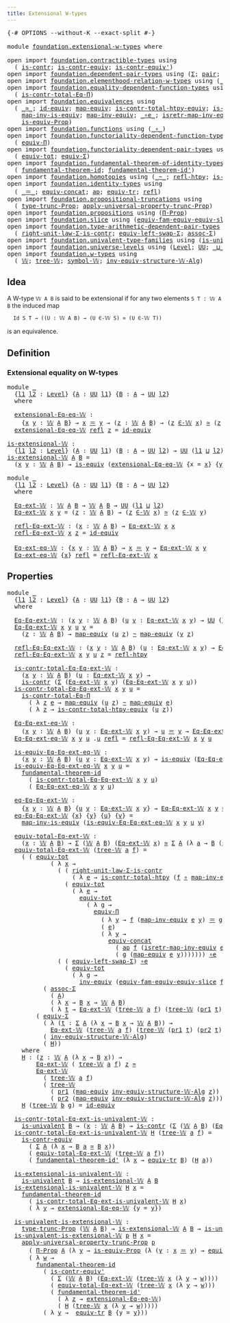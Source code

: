 ```yaml
---
title: Extensional W-types
---
```


<pre class="Agda"><a id="45" class="Symbol">{-#</a> <a id="49" class="Keyword">OPTIONS</a> <a id="57" class="Pragma">--without-K</a> <a id="69" class="Pragma">--exact-split</a> <a id="83" class="Symbol">#-}</a>

<a id="88" class="Keyword">module</a> <a id="95" href="foundation.extensional-w-types.html" class="Module">foundation.extensional-w-types</a> <a id="126" class="Keyword">where</a>

<a id="133" class="Keyword">open</a> <a id="138" class="Keyword">import</a> <a id="145" href="foundation.contractible-types.html" class="Module">foundation.contractible-types</a> <a id="175" class="Keyword">using</a>
  <a id="183" class="Symbol">(</a> <a id="185" href="foundation-core.contractible-types.html#1006" class="Function">is-contr</a><a id="193" class="Symbol">;</a> <a id="195" href="foundation-core.contractible-types.html#3304" class="Function">is-contr-equiv</a><a id="209" class="Symbol">;</a> <a id="211" href="foundation-core.contractible-types.html#3813" class="Function">is-contr-equiv&#39;</a><a id="226" class="Symbol">)</a>
<a id="228" class="Keyword">open</a> <a id="233" class="Keyword">import</a> <a id="240" href="foundation.dependent-pair-types.html" class="Module">foundation.dependent-pair-types</a> <a id="272" class="Keyword">using</a> <a id="278" class="Symbol">(</a><a id="279" href="foundation-core.dependent-pair-types.html#515" class="Record">Σ</a><a id="280" class="Symbol">;</a> <a id="282" href="foundation-core.dependent-pair-types.html#588" class="InductiveConstructor">pair</a><a id="286" class="Symbol">;</a> <a id="288" href="foundation-core.dependent-pair-types.html#605" class="Field">pr1</a><a id="291" class="Symbol">;</a> <a id="293" href="foundation-core.dependent-pair-types.html#617" class="Field">pr2</a><a id="296" class="Symbol">)</a>
<a id="298" class="Keyword">open</a> <a id="303" class="Keyword">import</a> <a id="310" href="foundation.elementhood-relation-w-types.html" class="Module">foundation.elementhood-relation-w-types</a> <a id="350" class="Keyword">using</a> <a id="356" class="Symbol">(</a><a id="357" href="foundation.elementhood-relation-w-types.html#748" class="Function Operator">_∈-𝕎_</a><a id="362" class="Symbol">)</a>
<a id="364" class="Keyword">open</a> <a id="369" class="Keyword">import</a> <a id="376" href="foundation.equality-dependent-function-types.html" class="Module">foundation.equality-dependent-function-types</a> <a id="421" class="Keyword">using</a>
  <a id="429" class="Symbol">(</a> <a id="431" href="foundation.equality-dependent-function-types.html#1031" class="Function">is-contr-total-Eq-Π</a><a id="450" class="Symbol">)</a>
<a id="452" class="Keyword">open</a> <a id="457" class="Keyword">import</a> <a id="464" href="foundation.equivalences.html" class="Module">foundation.equivalences</a> <a id="488" class="Keyword">using</a>
  <a id="496" class="Symbol">(</a> <a id="498" href="foundation-core.equivalences.html#1621" class="Function Operator">_≃_</a><a id="501" class="Symbol">;</a> <a id="503" href="foundation-core.equivalences.html#2494" class="Function">id-equiv</a><a id="511" class="Symbol">;</a> <a id="513" href="foundation-core.equivalences.html#1821" class="Function">map-equiv</a><a id="522" class="Symbol">;</a> <a id="524" href="foundation.equivalences.html#12386" class="Function">is-contr-total-htpy-equiv</a><a id="549" class="Symbol">;</a> <a id="551" href="foundation-core.equivalences.html#1556" class="Function">is-equiv</a><a id="559" class="Symbol">;</a>
    <a id="565" href="foundation-core.equivalences.html#4187" class="Function">map-inv-is-equiv</a><a id="581" class="Symbol">;</a> <a id="583" href="foundation-core.equivalences.html#5036" class="Function">map-inv-equiv</a><a id="596" class="Symbol">;</a> <a id="598" href="foundation-core.equivalences.html#7869" class="Function Operator">_∘e_</a><a id="602" class="Symbol">;</a> <a id="604" href="foundation-core.equivalences.html#5251" class="Function">isretr-map-inv-equiv</a><a id="624" class="Symbol">;</a> <a id="626" href="foundation-core.equivalences.html#5721" class="Function">inv-equiv</a><a id="635" class="Symbol">;</a>
    <a id="641" href="foundation.equivalences.html#11466" class="Function">is-equiv-Prop</a><a id="654" class="Symbol">)</a>
<a id="656" class="Keyword">open</a> <a id="661" class="Keyword">import</a> <a id="668" href="foundation.functions.html" class="Module">foundation.functions</a> <a id="689" class="Keyword">using</a> <a id="695" class="Symbol">(</a><a id="696" href="foundation-core.functions.html#420" class="Function Operator">_∘_</a><a id="699" class="Symbol">)</a>
<a id="701" class="Keyword">open</a> <a id="706" class="Keyword">import</a> <a id="713" href="foundation.functoriality-dependent-function-types.html" class="Module">foundation.functoriality-dependent-function-types</a> <a id="763" class="Keyword">using</a>
  <a id="771" class="Symbol">(</a> <a id="773" href="foundation.functoriality-dependent-function-types.html#4404" class="Function">equiv-Π</a><a id="780" class="Symbol">)</a>
<a id="782" class="Keyword">open</a> <a id="787" class="Keyword">import</a> <a id="794" href="foundation.functoriality-dependent-pair-types.html" class="Module">foundation.functoriality-dependent-pair-types</a> <a id="840" class="Keyword">using</a>
  <a id="848" class="Symbol">(</a> <a id="850" href="foundation-core.functoriality-dependent-pair-types.html#7267" class="Function">equiv-tot</a><a id="859" class="Symbol">;</a> <a id="861" href="foundation-core.functoriality-dependent-pair-types.html#10884" class="Function">equiv-Σ</a><a id="868" class="Symbol">)</a>
<a id="870" class="Keyword">open</a> <a id="875" class="Keyword">import</a> <a id="882" href="foundation.fundamental-theorem-of-identity-types.html" class="Module">foundation.fundamental-theorem-of-identity-types</a> <a id="931" class="Keyword">using</a>
  <a id="939" class="Symbol">(</a> <a id="941" href="foundation-core.fundamental-theorem-of-identity-types.html#1894" class="Function">fundamental-theorem-id</a><a id="963" class="Symbol">;</a> <a id="965" href="foundation-core.fundamental-theorem-of-identity-types.html#2165" class="Function">fundamental-theorem-id&#39;</a><a id="988" class="Symbol">)</a>
<a id="990" class="Keyword">open</a> <a id="995" class="Keyword">import</a> <a id="1002" href="foundation.homotopies.html" class="Module">foundation.homotopies</a> <a id="1024" class="Keyword">using</a> <a id="1030" class="Symbol">(</a><a id="1031" href="foundation-core.homotopies.html#1249" class="Function Operator">_~_</a><a id="1034" class="Symbol">;</a> <a id="1036" href="foundation-core.homotopies.html#1368" class="Function">refl-htpy</a><a id="1045" class="Symbol">;</a> <a id="1047" href="foundation.homotopies.html#3155" class="Function">is-contr-total-htpy</a><a id="1066" class="Symbol">)</a>
<a id="1068" class="Keyword">open</a> <a id="1073" class="Keyword">import</a> <a id="1080" href="foundation.identity-types.html" class="Module">foundation.identity-types</a> <a id="1106" class="Keyword">using</a>
  <a id="1114" class="Symbol">(</a> <a id="1116" href="foundation-core.identity-types.html#1865" class="Function Operator">_＝_</a><a id="1119" class="Symbol">;</a> <a id="1121" href="foundation.identity-types.html#1945" class="Function">equiv-concat</a><a id="1133" class="Symbol">;</a> <a id="1135" href="foundation-core.identity-types.html#4003" class="Function">ap</a><a id="1137" class="Symbol">;</a> <a id="1139" href="foundation.identity-types.html#3838" class="Function">equiv-tr</a><a id="1147" class="Symbol">;</a> <a id="1149" href="foundation-core.identity-types.html#1820" class="InductiveConstructor">refl</a><a id="1153" class="Symbol">)</a>
<a id="1155" class="Keyword">open</a> <a id="1160" class="Keyword">import</a> <a id="1167" href="foundation.propositional-truncations.html" class="Module">foundation.propositional-truncations</a> <a id="1204" class="Keyword">using</a>
  <a id="1212" class="Symbol">(</a> <a id="1214" href="foundation.propositional-truncations.html#2209" class="Function">type-trunc-Prop</a><a id="1229" class="Symbol">;</a> <a id="1231" href="foundation.propositional-truncations.html#5775" class="Function">apply-universal-property-trunc-Prop</a><a id="1266" class="Symbol">)</a>
<a id="1268" class="Keyword">open</a> <a id="1273" class="Keyword">import</a> <a id="1280" href="foundation.propositions.html" class="Module">foundation.propositions</a> <a id="1304" class="Keyword">using</a> <a id="1310" class="Symbol">(</a><a id="1311" href="foundation-core.propositions.html#6694" class="Function">Π-Prop</a><a id="1317" class="Symbol">)</a>
<a id="1319" class="Keyword">open</a> <a id="1324" class="Keyword">import</a> <a id="1331" href="foundation.slice.html" class="Module">foundation.slice</a> <a id="1348" class="Keyword">using</a> <a id="1354" class="Symbol">(</a><a id="1355" href="foundation.slice.html#10291" class="Function">equiv-fam-equiv-equiv-slice</a><a id="1382" class="Symbol">)</a>
<a id="1384" class="Keyword">open</a> <a id="1389" class="Keyword">import</a> <a id="1396" href="foundation.type-arithmetic-dependent-pair-types.html" class="Module">foundation.type-arithmetic-dependent-pair-types</a> <a id="1444" class="Keyword">using</a>
  <a id="1452" class="Symbol">(</a> <a id="1454" href="foundation-core.type-arithmetic-dependent-pair-types.html#4314" class="Function">right-unit-law-Σ-is-contr</a><a id="1479" class="Symbol">;</a> <a id="1481" href="foundation-core.type-arithmetic-dependent-pair-types.html#10103" class="Function">equiv-left-swap-Σ</a><a id="1498" class="Symbol">;</a> <a id="1500" href="foundation-core.type-arithmetic-dependent-pair-types.html#5675" class="Function">assoc-Σ</a><a id="1507" class="Symbol">)</a>
<a id="1509" class="Keyword">open</a> <a id="1514" class="Keyword">import</a> <a id="1521" href="foundation.univalent-type-families.html" class="Module">foundation.univalent-type-families</a> <a id="1556" class="Keyword">using</a> <a id="1562" class="Symbol">(</a><a id="1563" href="foundation.univalent-type-families.html#503" class="Function">is-univalent</a><a id="1575" class="Symbol">)</a>
<a id="1577" class="Keyword">open</a> <a id="1582" class="Keyword">import</a> <a id="1589" href="foundation.universe-levels.html" class="Module">foundation.universe-levels</a> <a id="1616" class="Keyword">using</a> <a id="1622" class="Symbol">(</a><a id="1623" href="Agda.Primitive.html#597" class="Postulate">Level</a><a id="1628" class="Symbol">;</a> <a id="1630" href="foundation-core.universe-levels.html#235" class="Primitive">UU</a><a id="1632" class="Symbol">;</a> <a id="1634" href="Agda.Primitive.html#810" class="Primitive Operator">_⊔_</a><a id="1637" class="Symbol">)</a>
<a id="1639" class="Keyword">open</a> <a id="1644" class="Keyword">import</a> <a id="1651" href="foundation.w-types.html" class="Module">foundation.w-types</a> <a id="1670" class="Keyword">using</a>
  <a id="1678" class="Symbol">(</a> <a id="1680" href="foundation.w-types.html#2280" class="Datatype">𝕎</a><a id="1681" class="Symbol">;</a> <a id="1683" href="foundation.w-types.html#2349" class="InductiveConstructor">tree-𝕎</a><a id="1689" class="Symbol">;</a> <a id="1691" href="foundation.w-types.html#2461" class="Function">symbol-𝕎</a><a id="1699" class="Symbol">;</a> <a id="1701" href="foundation.w-types.html#7439" class="Function">inv-equiv-structure-𝕎-Alg</a><a id="1726" class="Symbol">)</a>
</pre>
## Idea

A W-type `𝕎 A B` is said to be extensional if for any two elements `S T : 𝕎 A B` the induced map

```md
  Id S T → ((U : 𝕎 A B) → (U ∈-𝕎 S) ≃ (U ∈-𝕎 T))
```

is an equivalence.

## Definition

### Extensional equality on W-types

<pre class="Agda"><a id="1980" class="Keyword">module</a> <a id="1987" href="foundation.extensional-w-types.html#1987" class="Module">_</a>
  <a id="1991" class="Symbol">{</a><a id="1992" href="foundation.extensional-w-types.html#1992" class="Bound">l1</a> <a id="1995" href="foundation.extensional-w-types.html#1995" class="Bound">l2</a> <a id="1998" class="Symbol">:</a> <a id="2000" href="Agda.Primitive.html#597" class="Postulate">Level</a><a id="2005" class="Symbol">}</a> <a id="2007" class="Symbol">{</a><a id="2008" href="foundation.extensional-w-types.html#2008" class="Bound">A</a> <a id="2010" class="Symbol">:</a> <a id="2012" href="foundation-core.universe-levels.html#235" class="Primitive">UU</a> <a id="2015" href="foundation.extensional-w-types.html#1992" class="Bound">l1</a><a id="2017" class="Symbol">}</a> <a id="2019" class="Symbol">{</a><a id="2020" href="foundation.extensional-w-types.html#2020" class="Bound">B</a> <a id="2022" class="Symbol">:</a> <a id="2024" href="foundation.extensional-w-types.html#2008" class="Bound">A</a> <a id="2026" class="Symbol">→</a> <a id="2028" href="foundation-core.universe-levels.html#235" class="Primitive">UU</a> <a id="2031" href="foundation.extensional-w-types.html#1995" class="Bound">l2</a><a id="2033" class="Symbol">}</a>
  <a id="2037" class="Keyword">where</a>

  <a id="2046" href="foundation.extensional-w-types.html#2046" class="Function">extensional-Eq-eq-𝕎</a> <a id="2066" class="Symbol">:</a> 
    <a id="2073" class="Symbol">{</a><a id="2074" href="foundation.extensional-w-types.html#2074" class="Bound">x</a> <a id="2076" href="foundation.extensional-w-types.html#2076" class="Bound">y</a> <a id="2078" class="Symbol">:</a> <a id="2080" href="foundation.w-types.html#2280" class="Datatype">𝕎</a> <a id="2082" href="foundation.extensional-w-types.html#2008" class="Bound">A</a> <a id="2084" href="foundation.extensional-w-types.html#2020" class="Bound">B</a><a id="2085" class="Symbol">}</a> <a id="2087" class="Symbol">→</a> <a id="2089" href="foundation.extensional-w-types.html#2074" class="Bound">x</a> <a id="2091" href="foundation-core.identity-types.html#1865" class="Function Operator">＝</a> <a id="2093" href="foundation.extensional-w-types.html#2076" class="Bound">y</a> <a id="2095" class="Symbol">→</a> <a id="2097" class="Symbol">(</a><a id="2098" href="foundation.extensional-w-types.html#2098" class="Bound">z</a> <a id="2100" class="Symbol">:</a> <a id="2102" href="foundation.w-types.html#2280" class="Datatype">𝕎</a> <a id="2104" href="foundation.extensional-w-types.html#2008" class="Bound">A</a> <a id="2106" href="foundation.extensional-w-types.html#2020" class="Bound">B</a><a id="2107" class="Symbol">)</a> <a id="2109" class="Symbol">→</a> <a id="2111" class="Symbol">(</a><a id="2112" href="foundation.extensional-w-types.html#2098" class="Bound">z</a> <a id="2114" href="foundation.elementhood-relation-w-types.html#748" class="Function Operator">∈-𝕎</a> <a id="2118" href="foundation.extensional-w-types.html#2074" class="Bound">x</a><a id="2119" class="Symbol">)</a> <a id="2121" href="foundation-core.equivalences.html#1621" class="Function Operator">≃</a> <a id="2123" class="Symbol">(</a><a id="2124" href="foundation.extensional-w-types.html#2098" class="Bound">z</a> <a id="2126" href="foundation.elementhood-relation-w-types.html#748" class="Function Operator">∈-𝕎</a> <a id="2130" href="foundation.extensional-w-types.html#2076" class="Bound">y</a><a id="2131" class="Symbol">)</a>
  <a id="2135" href="foundation.extensional-w-types.html#2046" class="Function">extensional-Eq-eq-𝕎</a> <a id="2155" href="foundation-core.identity-types.html#1820" class="InductiveConstructor">refl</a> <a id="2160" href="foundation.extensional-w-types.html#2160" class="Bound">z</a> <a id="2162" class="Symbol">=</a> <a id="2164" href="foundation-core.equivalences.html#2494" class="Function">id-equiv</a>

<a id="is-extensional-𝕎"></a><a id="2174" href="foundation.extensional-w-types.html#2174" class="Function">is-extensional-𝕎</a> <a id="2191" class="Symbol">:</a>
  <a id="2195" class="Symbol">{</a><a id="2196" href="foundation.extensional-w-types.html#2196" class="Bound">l1</a> <a id="2199" href="foundation.extensional-w-types.html#2199" class="Bound">l2</a> <a id="2202" class="Symbol">:</a> <a id="2204" href="Agda.Primitive.html#597" class="Postulate">Level</a><a id="2209" class="Symbol">}</a> <a id="2211" class="Symbol">(</a><a id="2212" href="foundation.extensional-w-types.html#2212" class="Bound">A</a> <a id="2214" class="Symbol">:</a> <a id="2216" href="foundation-core.universe-levels.html#235" class="Primitive">UU</a> <a id="2219" href="foundation.extensional-w-types.html#2196" class="Bound">l1</a><a id="2221" class="Symbol">)</a> <a id="2223" class="Symbol">(</a><a id="2224" href="foundation.extensional-w-types.html#2224" class="Bound">B</a> <a id="2226" class="Symbol">:</a> <a id="2228" href="foundation.extensional-w-types.html#2212" class="Bound">A</a> <a id="2230" class="Symbol">→</a> <a id="2232" href="foundation-core.universe-levels.html#235" class="Primitive">UU</a> <a id="2235" href="foundation.extensional-w-types.html#2199" class="Bound">l2</a><a id="2237" class="Symbol">)</a> <a id="2239" class="Symbol">→</a> <a id="2241" href="foundation-core.universe-levels.html#235" class="Primitive">UU</a> <a id="2244" class="Symbol">(</a><a id="2245" href="foundation.extensional-w-types.html#2196" class="Bound">l1</a> <a id="2248" href="Agda.Primitive.html#810" class="Primitive Operator">⊔</a> <a id="2250" href="foundation.extensional-w-types.html#2199" class="Bound">l2</a><a id="2252" class="Symbol">)</a>
<a id="2254" href="foundation.extensional-w-types.html#2174" class="Function">is-extensional-𝕎</a> <a id="2271" href="foundation.extensional-w-types.html#2271" class="Bound">A</a> <a id="2273" href="foundation.extensional-w-types.html#2273" class="Bound">B</a> <a id="2275" class="Symbol">=</a>
  <a id="2279" class="Symbol">(</a><a id="2280" href="foundation.extensional-w-types.html#2280" class="Bound">x</a> <a id="2282" href="foundation.extensional-w-types.html#2282" class="Bound">y</a> <a id="2284" class="Symbol">:</a> <a id="2286" href="foundation.w-types.html#2280" class="Datatype">𝕎</a> <a id="2288" href="foundation.extensional-w-types.html#2271" class="Bound">A</a> <a id="2290" href="foundation.extensional-w-types.html#2273" class="Bound">B</a><a id="2291" class="Symbol">)</a> <a id="2293" class="Symbol">→</a> <a id="2295" href="foundation-core.equivalences.html#1556" class="Function">is-equiv</a> <a id="2304" class="Symbol">(</a><a id="2305" href="foundation.extensional-w-types.html#2046" class="Function">extensional-Eq-eq-𝕎</a> <a id="2325" class="Symbol">{</a><a id="2326" class="Argument">x</a> <a id="2328" class="Symbol">=</a> <a id="2330" href="foundation.extensional-w-types.html#2280" class="Bound">x</a><a id="2331" class="Symbol">}</a> <a id="2333" class="Symbol">{</a><a id="2334" href="foundation.extensional-w-types.html#2282" class="Bound">y</a><a id="2335" class="Symbol">})</a>
  
<a id="2341" class="Keyword">module</a> <a id="2348" href="foundation.extensional-w-types.html#2348" class="Module">_</a>
  <a id="2352" class="Symbol">{</a><a id="2353" href="foundation.extensional-w-types.html#2353" class="Bound">l1</a> <a id="2356" href="foundation.extensional-w-types.html#2356" class="Bound">l2</a> <a id="2359" class="Symbol">:</a> <a id="2361" href="Agda.Primitive.html#597" class="Postulate">Level</a><a id="2366" class="Symbol">}</a> <a id="2368" class="Symbol">{</a><a id="2369" href="foundation.extensional-w-types.html#2369" class="Bound">A</a> <a id="2371" class="Symbol">:</a> <a id="2373" href="foundation-core.universe-levels.html#235" class="Primitive">UU</a> <a id="2376" href="foundation.extensional-w-types.html#2353" class="Bound">l1</a><a id="2378" class="Symbol">}</a> <a id="2380" class="Symbol">{</a><a id="2381" href="foundation.extensional-w-types.html#2381" class="Bound">B</a> <a id="2383" class="Symbol">:</a> <a id="2385" href="foundation.extensional-w-types.html#2369" class="Bound">A</a> <a id="2387" class="Symbol">→</a> <a id="2389" href="foundation-core.universe-levels.html#235" class="Primitive">UU</a> <a id="2392" href="foundation.extensional-w-types.html#2356" class="Bound">l2</a><a id="2394" class="Symbol">}</a>
  <a id="2398" class="Keyword">where</a>

  <a id="2407" href="foundation.extensional-w-types.html#2407" class="Function">Eq-ext-𝕎</a> <a id="2416" class="Symbol">:</a> <a id="2418" href="foundation.w-types.html#2280" class="Datatype">𝕎</a> <a id="2420" href="foundation.extensional-w-types.html#2369" class="Bound">A</a> <a id="2422" href="foundation.extensional-w-types.html#2381" class="Bound">B</a> <a id="2424" class="Symbol">→</a> <a id="2426" href="foundation.w-types.html#2280" class="Datatype">𝕎</a> <a id="2428" href="foundation.extensional-w-types.html#2369" class="Bound">A</a> <a id="2430" href="foundation.extensional-w-types.html#2381" class="Bound">B</a> <a id="2432" class="Symbol">→</a> <a id="2434" href="foundation-core.universe-levels.html#235" class="Primitive">UU</a> <a id="2437" class="Symbol">(</a><a id="2438" href="foundation.extensional-w-types.html#2353" class="Bound">l1</a> <a id="2441" href="Agda.Primitive.html#810" class="Primitive Operator">⊔</a> <a id="2443" href="foundation.extensional-w-types.html#2356" class="Bound">l2</a><a id="2445" class="Symbol">)</a>
  <a id="2449" href="foundation.extensional-w-types.html#2407" class="Function">Eq-ext-𝕎</a> <a id="2458" href="foundation.extensional-w-types.html#2458" class="Bound">x</a> <a id="2460" href="foundation.extensional-w-types.html#2460" class="Bound">y</a> <a id="2462" class="Symbol">=</a> <a id="2464" class="Symbol">(</a><a id="2465" href="foundation.extensional-w-types.html#2465" class="Bound">z</a> <a id="2467" class="Symbol">:</a> <a id="2469" href="foundation.w-types.html#2280" class="Datatype">𝕎</a> <a id="2471" href="foundation.extensional-w-types.html#2369" class="Bound">A</a> <a id="2473" href="foundation.extensional-w-types.html#2381" class="Bound">B</a><a id="2474" class="Symbol">)</a> <a id="2476" class="Symbol">→</a> <a id="2478" class="Symbol">(</a><a id="2479" href="foundation.extensional-w-types.html#2465" class="Bound">z</a> <a id="2481" href="foundation.elementhood-relation-w-types.html#748" class="Function Operator">∈-𝕎</a> <a id="2485" href="foundation.extensional-w-types.html#2458" class="Bound">x</a><a id="2486" class="Symbol">)</a> <a id="2488" href="foundation-core.equivalences.html#1621" class="Function Operator">≃</a> <a id="2490" class="Symbol">(</a><a id="2491" href="foundation.extensional-w-types.html#2465" class="Bound">z</a> <a id="2493" href="foundation.elementhood-relation-w-types.html#748" class="Function Operator">∈-𝕎</a> <a id="2497" href="foundation.extensional-w-types.html#2460" class="Bound">y</a><a id="2498" class="Symbol">)</a>

  <a id="2503" href="foundation.extensional-w-types.html#2503" class="Function">refl-Eq-ext-𝕎</a> <a id="2517" class="Symbol">:</a> <a id="2519" class="Symbol">(</a><a id="2520" href="foundation.extensional-w-types.html#2520" class="Bound">x</a> <a id="2522" class="Symbol">:</a> <a id="2524" href="foundation.w-types.html#2280" class="Datatype">𝕎</a> <a id="2526" href="foundation.extensional-w-types.html#2369" class="Bound">A</a> <a id="2528" href="foundation.extensional-w-types.html#2381" class="Bound">B</a><a id="2529" class="Symbol">)</a> <a id="2531" class="Symbol">→</a> <a id="2533" href="foundation.extensional-w-types.html#2407" class="Function">Eq-ext-𝕎</a> <a id="2542" href="foundation.extensional-w-types.html#2520" class="Bound">x</a> <a id="2544" href="foundation.extensional-w-types.html#2520" class="Bound">x</a>
  <a id="2548" href="foundation.extensional-w-types.html#2503" class="Function">refl-Eq-ext-𝕎</a> <a id="2562" href="foundation.extensional-w-types.html#2562" class="Bound">x</a> <a id="2564" href="foundation.extensional-w-types.html#2564" class="Bound">z</a> <a id="2566" class="Symbol">=</a> <a id="2568" href="foundation-core.equivalences.html#2494" class="Function">id-equiv</a>

  <a id="2580" href="foundation.extensional-w-types.html#2580" class="Function">Eq-ext-eq-𝕎</a> <a id="2592" class="Symbol">:</a> <a id="2594" class="Symbol">{</a><a id="2595" href="foundation.extensional-w-types.html#2595" class="Bound">x</a> <a id="2597" href="foundation.extensional-w-types.html#2597" class="Bound">y</a> <a id="2599" class="Symbol">:</a> <a id="2601" href="foundation.w-types.html#2280" class="Datatype">𝕎</a> <a id="2603" href="foundation.extensional-w-types.html#2369" class="Bound">A</a> <a id="2605" href="foundation.extensional-w-types.html#2381" class="Bound">B</a><a id="2606" class="Symbol">}</a> <a id="2608" class="Symbol">→</a> <a id="2610" href="foundation.extensional-w-types.html#2595" class="Bound">x</a> <a id="2612" href="foundation-core.identity-types.html#1865" class="Function Operator">＝</a> <a id="2614" href="foundation.extensional-w-types.html#2597" class="Bound">y</a> <a id="2616" class="Symbol">→</a> <a id="2618" href="foundation.extensional-w-types.html#2407" class="Function">Eq-ext-𝕎</a> <a id="2627" href="foundation.extensional-w-types.html#2595" class="Bound">x</a> <a id="2629" href="foundation.extensional-w-types.html#2597" class="Bound">y</a>
  <a id="2633" href="foundation.extensional-w-types.html#2580" class="Function">Eq-ext-eq-𝕎</a> <a id="2645" class="Symbol">{</a><a id="2646" href="foundation.extensional-w-types.html#2646" class="Bound">x</a><a id="2647" class="Symbol">}</a> <a id="2649" href="foundation-core.identity-types.html#1820" class="InductiveConstructor">refl</a> <a id="2654" class="Symbol">=</a> <a id="2656" href="foundation.extensional-w-types.html#2503" class="Function">refl-Eq-ext-𝕎</a> <a id="2670" href="foundation.extensional-w-types.html#2646" class="Bound">x</a>
</pre>
## Properties

<pre class="Agda"><a id="2700" class="Keyword">module</a> <a id="2707" href="foundation.extensional-w-types.html#2707" class="Module">_</a>
  <a id="2711" class="Symbol">{</a><a id="2712" href="foundation.extensional-w-types.html#2712" class="Bound">l1</a> <a id="2715" href="foundation.extensional-w-types.html#2715" class="Bound">l2</a> <a id="2718" class="Symbol">:</a> <a id="2720" href="Agda.Primitive.html#597" class="Postulate">Level</a><a id="2725" class="Symbol">}</a> <a id="2727" class="Symbol">{</a><a id="2728" href="foundation.extensional-w-types.html#2728" class="Bound">A</a> <a id="2730" class="Symbol">:</a> <a id="2732" href="foundation-core.universe-levels.html#235" class="Primitive">UU</a> <a id="2735" href="foundation.extensional-w-types.html#2712" class="Bound">l1</a><a id="2737" class="Symbol">}</a> <a id="2739" class="Symbol">{</a><a id="2740" href="foundation.extensional-w-types.html#2740" class="Bound">B</a> <a id="2742" class="Symbol">:</a> <a id="2744" href="foundation.extensional-w-types.html#2728" class="Bound">A</a> <a id="2746" class="Symbol">→</a> <a id="2748" href="foundation-core.universe-levels.html#235" class="Primitive">UU</a> <a id="2751" href="foundation.extensional-w-types.html#2715" class="Bound">l2</a><a id="2753" class="Symbol">}</a>
  <a id="2757" class="Keyword">where</a>

  <a id="2766" href="foundation.extensional-w-types.html#2766" class="Function">Eq-Eq-ext-𝕎</a> <a id="2778" class="Symbol">:</a> <a id="2780" class="Symbol">(</a><a id="2781" href="foundation.extensional-w-types.html#2781" class="Bound">x</a> <a id="2783" href="foundation.extensional-w-types.html#2783" class="Bound">y</a> <a id="2785" class="Symbol">:</a> <a id="2787" href="foundation.w-types.html#2280" class="Datatype">𝕎</a> <a id="2789" href="foundation.extensional-w-types.html#2728" class="Bound">A</a> <a id="2791" href="foundation.extensional-w-types.html#2740" class="Bound">B</a><a id="2792" class="Symbol">)</a> <a id="2794" class="Symbol">(</a><a id="2795" href="foundation.extensional-w-types.html#2795" class="Bound">u</a> <a id="2797" href="foundation.extensional-w-types.html#2797" class="Bound">v</a> <a id="2799" class="Symbol">:</a> <a id="2801" href="foundation.extensional-w-types.html#2407" class="Function">Eq-ext-𝕎</a> <a id="2810" href="foundation.extensional-w-types.html#2781" class="Bound">x</a> <a id="2812" href="foundation.extensional-w-types.html#2783" class="Bound">y</a><a id="2813" class="Symbol">)</a> <a id="2815" class="Symbol">→</a> <a id="2817" href="foundation-core.universe-levels.html#235" class="Primitive">UU</a> <a id="2820" class="Symbol">(</a><a id="2821" href="foundation.extensional-w-types.html#2712" class="Bound">l1</a> <a id="2824" href="Agda.Primitive.html#810" class="Primitive Operator">⊔</a> <a id="2826" href="foundation.extensional-w-types.html#2715" class="Bound">l2</a><a id="2828" class="Symbol">)</a>
  <a id="2832" href="foundation.extensional-w-types.html#2766" class="Function">Eq-Eq-ext-𝕎</a> <a id="2844" href="foundation.extensional-w-types.html#2844" class="Bound">x</a> <a id="2846" href="foundation.extensional-w-types.html#2846" class="Bound">y</a> <a id="2848" href="foundation.extensional-w-types.html#2848" class="Bound">u</a> <a id="2850" href="foundation.extensional-w-types.html#2850" class="Bound">v</a> <a id="2852" class="Symbol">=</a>
    <a id="2858" class="Symbol">(</a><a id="2859" href="foundation.extensional-w-types.html#2859" class="Bound">z</a> <a id="2861" class="Symbol">:</a> <a id="2863" href="foundation.w-types.html#2280" class="Datatype">𝕎</a> <a id="2865" href="foundation.extensional-w-types.html#2728" class="Bound">A</a> <a id="2867" href="foundation.extensional-w-types.html#2740" class="Bound">B</a><a id="2868" class="Symbol">)</a> <a id="2870" class="Symbol">→</a> <a id="2872" href="foundation-core.equivalences.html#1821" class="Function">map-equiv</a> <a id="2882" class="Symbol">(</a><a id="2883" href="foundation.extensional-w-types.html#2848" class="Bound">u</a> <a id="2885" href="foundation.extensional-w-types.html#2859" class="Bound">z</a><a id="2886" class="Symbol">)</a> <a id="2888" href="foundation-core.homotopies.html#1249" class="Function Operator">~</a> <a id="2890" href="foundation-core.equivalences.html#1821" class="Function">map-equiv</a> <a id="2900" class="Symbol">(</a><a id="2901" href="foundation.extensional-w-types.html#2850" class="Bound">v</a> <a id="2903" href="foundation.extensional-w-types.html#2859" class="Bound">z</a><a id="2904" class="Symbol">)</a>

  <a id="2909" href="foundation.extensional-w-types.html#2909" class="Function">refl-Eq-Eq-ext-𝕎</a> <a id="2926" class="Symbol">:</a> <a id="2928" class="Symbol">(</a><a id="2929" href="foundation.extensional-w-types.html#2929" class="Bound">x</a> <a id="2931" href="foundation.extensional-w-types.html#2931" class="Bound">y</a> <a id="2933" class="Symbol">:</a> <a id="2935" href="foundation.w-types.html#2280" class="Datatype">𝕎</a> <a id="2937" href="foundation.extensional-w-types.html#2728" class="Bound">A</a> <a id="2939" href="foundation.extensional-w-types.html#2740" class="Bound">B</a><a id="2940" class="Symbol">)</a> <a id="2942" class="Symbol">(</a><a id="2943" href="foundation.extensional-w-types.html#2943" class="Bound">u</a> <a id="2945" class="Symbol">:</a> <a id="2947" href="foundation.extensional-w-types.html#2407" class="Function">Eq-ext-𝕎</a> <a id="2956" href="foundation.extensional-w-types.html#2929" class="Bound">x</a> <a id="2958" href="foundation.extensional-w-types.html#2931" class="Bound">y</a><a id="2959" class="Symbol">)</a> <a id="2961" class="Symbol">→</a> <a id="2963" href="foundation.extensional-w-types.html#2766" class="Function">Eq-Eq-ext-𝕎</a> <a id="2975" href="foundation.extensional-w-types.html#2929" class="Bound">x</a> <a id="2977" href="foundation.extensional-w-types.html#2931" class="Bound">y</a> <a id="2979" href="foundation.extensional-w-types.html#2943" class="Bound">u</a> <a id="2981" href="foundation.extensional-w-types.html#2943" class="Bound">u</a>
  <a id="2985" href="foundation.extensional-w-types.html#2909" class="Function">refl-Eq-Eq-ext-𝕎</a> <a id="3002" href="foundation.extensional-w-types.html#3002" class="Bound">x</a> <a id="3004" href="foundation.extensional-w-types.html#3004" class="Bound">y</a> <a id="3006" href="foundation.extensional-w-types.html#3006" class="Bound">u</a> <a id="3008" href="foundation.extensional-w-types.html#3008" class="Bound">z</a> <a id="3010" class="Symbol">=</a> <a id="3012" href="foundation-core.homotopies.html#1368" class="Function">refl-htpy</a>

  <a id="3025" href="foundation.extensional-w-types.html#3025" class="Function">is-contr-total-Eq-Eq-ext-𝕎</a> <a id="3052" class="Symbol">:</a>
    <a id="3058" class="Symbol">(</a><a id="3059" href="foundation.extensional-w-types.html#3059" class="Bound">x</a> <a id="3061" href="foundation.extensional-w-types.html#3061" class="Bound">y</a> <a id="3063" class="Symbol">:</a> <a id="3065" href="foundation.w-types.html#2280" class="Datatype">𝕎</a> <a id="3067" href="foundation.extensional-w-types.html#2728" class="Bound">A</a> <a id="3069" href="foundation.extensional-w-types.html#2740" class="Bound">B</a><a id="3070" class="Symbol">)</a> <a id="3072" class="Symbol">(</a><a id="3073" href="foundation.extensional-w-types.html#3073" class="Bound">u</a> <a id="3075" class="Symbol">:</a> <a id="3077" href="foundation.extensional-w-types.html#2407" class="Function">Eq-ext-𝕎</a> <a id="3086" href="foundation.extensional-w-types.html#3059" class="Bound">x</a> <a id="3088" href="foundation.extensional-w-types.html#3061" class="Bound">y</a><a id="3089" class="Symbol">)</a> <a id="3091" class="Symbol">→</a>
    <a id="3097" href="foundation-core.contractible-types.html#1006" class="Function">is-contr</a> <a id="3106" class="Symbol">(</a><a id="3107" href="foundation-core.dependent-pair-types.html#515" class="Record">Σ</a> <a id="3109" class="Symbol">(</a><a id="3110" href="foundation.extensional-w-types.html#2407" class="Function">Eq-ext-𝕎</a> <a id="3119" href="foundation.extensional-w-types.html#3059" class="Bound">x</a> <a id="3121" href="foundation.extensional-w-types.html#3061" class="Bound">y</a><a id="3122" class="Symbol">)</a> <a id="3124" class="Symbol">(</a><a id="3125" href="foundation.extensional-w-types.html#2766" class="Function">Eq-Eq-ext-𝕎</a> <a id="3137" href="foundation.extensional-w-types.html#3059" class="Bound">x</a> <a id="3139" href="foundation.extensional-w-types.html#3061" class="Bound">y</a> <a id="3141" href="foundation.extensional-w-types.html#3073" class="Bound">u</a><a id="3142" class="Symbol">))</a>
  <a id="3147" href="foundation.extensional-w-types.html#3025" class="Function">is-contr-total-Eq-Eq-ext-𝕎</a> <a id="3174" href="foundation.extensional-w-types.html#3174" class="Bound">x</a> <a id="3176" href="foundation.extensional-w-types.html#3176" class="Bound">y</a> <a id="3178" href="foundation.extensional-w-types.html#3178" class="Bound">u</a> <a id="3180" class="Symbol">=</a>
    <a id="3186" href="foundation.equality-dependent-function-types.html#1031" class="Function">is-contr-total-Eq-Π</a>
      <a id="3212" class="Symbol">(</a> <a id="3214" class="Symbol">λ</a> <a id="3216" href="foundation.extensional-w-types.html#3216" class="Bound">z</a> <a id="3218" href="foundation.extensional-w-types.html#3218" class="Bound">e</a> <a id="3220" class="Symbol">→</a> <a id="3222" href="foundation-core.equivalences.html#1821" class="Function">map-equiv</a> <a id="3232" class="Symbol">(</a><a id="3233" href="foundation.extensional-w-types.html#3178" class="Bound">u</a> <a id="3235" href="foundation.extensional-w-types.html#3216" class="Bound">z</a><a id="3236" class="Symbol">)</a> <a id="3238" href="foundation-core.homotopies.html#1249" class="Function Operator">~</a> <a id="3240" href="foundation-core.equivalences.html#1821" class="Function">map-equiv</a> <a id="3250" href="foundation.extensional-w-types.html#3218" class="Bound">e</a><a id="3251" class="Symbol">)</a>
      <a id="3259" class="Symbol">(</a> <a id="3261" class="Symbol">λ</a> <a id="3263" href="foundation.extensional-w-types.html#3263" class="Bound">z</a> <a id="3265" class="Symbol">→</a> <a id="3267" href="foundation.equivalences.html#12386" class="Function">is-contr-total-htpy-equiv</a> <a id="3293" class="Symbol">(</a><a id="3294" href="foundation.extensional-w-types.html#3178" class="Bound">u</a> <a id="3296" href="foundation.extensional-w-types.html#3263" class="Bound">z</a><a id="3297" class="Symbol">))</a>

  <a id="3303" href="foundation.extensional-w-types.html#3303" class="Function">Eq-Eq-ext-eq-𝕎</a> <a id="3318" class="Symbol">:</a>
    <a id="3324" class="Symbol">(</a><a id="3325" href="foundation.extensional-w-types.html#3325" class="Bound">x</a> <a id="3327" href="foundation.extensional-w-types.html#3327" class="Bound">y</a> <a id="3329" class="Symbol">:</a> <a id="3331" href="foundation.w-types.html#2280" class="Datatype">𝕎</a> <a id="3333" href="foundation.extensional-w-types.html#2728" class="Bound">A</a> <a id="3335" href="foundation.extensional-w-types.html#2740" class="Bound">B</a><a id="3336" class="Symbol">)</a> <a id="3338" class="Symbol">(</a><a id="3339" href="foundation.extensional-w-types.html#3339" class="Bound">u</a> <a id="3341" href="foundation.extensional-w-types.html#3341" class="Bound">v</a> <a id="3343" class="Symbol">:</a> <a id="3345" href="foundation.extensional-w-types.html#2407" class="Function">Eq-ext-𝕎</a> <a id="3354" href="foundation.extensional-w-types.html#3325" class="Bound">x</a> <a id="3356" href="foundation.extensional-w-types.html#3327" class="Bound">y</a><a id="3357" class="Symbol">)</a> <a id="3359" class="Symbol">→</a> <a id="3361" href="foundation.extensional-w-types.html#3339" class="Bound">u</a> <a id="3363" href="foundation-core.identity-types.html#1865" class="Function Operator">＝</a> <a id="3365" href="foundation.extensional-w-types.html#3341" class="Bound">v</a> <a id="3367" class="Symbol">→</a> <a id="3369" href="foundation.extensional-w-types.html#2766" class="Function">Eq-Eq-ext-𝕎</a> <a id="3381" href="foundation.extensional-w-types.html#3325" class="Bound">x</a> <a id="3383" href="foundation.extensional-w-types.html#3327" class="Bound">y</a> <a id="3385" href="foundation.extensional-w-types.html#3339" class="Bound">u</a> <a id="3387" href="foundation.extensional-w-types.html#3341" class="Bound">v</a>
  <a id="3391" href="foundation.extensional-w-types.html#3303" class="Function">Eq-Eq-ext-eq-𝕎</a> <a id="3406" href="foundation.extensional-w-types.html#3406" class="Bound">x</a> <a id="3408" href="foundation.extensional-w-types.html#3408" class="Bound">y</a> <a id="3410" href="foundation.extensional-w-types.html#3410" class="Bound">u</a> <a id="3412" class="DottedPattern Symbol">.</a><a id="3413" href="foundation.extensional-w-types.html#3410" class="DottedPattern Bound">u</a> <a id="3415" href="foundation-core.identity-types.html#1820" class="InductiveConstructor">refl</a> <a id="3420" class="Symbol">=</a> <a id="3422" href="foundation.extensional-w-types.html#2909" class="Function">refl-Eq-Eq-ext-𝕎</a> <a id="3439" href="foundation.extensional-w-types.html#3406" class="Bound">x</a> <a id="3441" href="foundation.extensional-w-types.html#3408" class="Bound">y</a> <a id="3443" href="foundation.extensional-w-types.html#3410" class="Bound">u</a>

  <a id="3448" href="foundation.extensional-w-types.html#3448" class="Function">is-equiv-Eq-Eq-ext-eq-𝕎</a> <a id="3472" class="Symbol">:</a>
    <a id="3478" class="Symbol">(</a><a id="3479" href="foundation.extensional-w-types.html#3479" class="Bound">x</a> <a id="3481" href="foundation.extensional-w-types.html#3481" class="Bound">y</a> <a id="3483" class="Symbol">:</a> <a id="3485" href="foundation.w-types.html#2280" class="Datatype">𝕎</a> <a id="3487" href="foundation.extensional-w-types.html#2728" class="Bound">A</a> <a id="3489" href="foundation.extensional-w-types.html#2740" class="Bound">B</a><a id="3490" class="Symbol">)</a> <a id="3492" class="Symbol">(</a><a id="3493" href="foundation.extensional-w-types.html#3493" class="Bound">u</a> <a id="3495" href="foundation.extensional-w-types.html#3495" class="Bound">v</a> <a id="3497" class="Symbol">:</a> <a id="3499" href="foundation.extensional-w-types.html#2407" class="Function">Eq-ext-𝕎</a> <a id="3508" href="foundation.extensional-w-types.html#3479" class="Bound">x</a> <a id="3510" href="foundation.extensional-w-types.html#3481" class="Bound">y</a><a id="3511" class="Symbol">)</a> <a id="3513" class="Symbol">→</a> <a id="3515" href="foundation-core.equivalences.html#1556" class="Function">is-equiv</a> <a id="3524" class="Symbol">(</a><a id="3525" href="foundation.extensional-w-types.html#3303" class="Function">Eq-Eq-ext-eq-𝕎</a> <a id="3540" href="foundation.extensional-w-types.html#3479" class="Bound">x</a> <a id="3542" href="foundation.extensional-w-types.html#3481" class="Bound">y</a> <a id="3544" href="foundation.extensional-w-types.html#3493" class="Bound">u</a> <a id="3546" href="foundation.extensional-w-types.html#3495" class="Bound">v</a><a id="3547" class="Symbol">)</a>
  <a id="3551" href="foundation.extensional-w-types.html#3448" class="Function">is-equiv-Eq-Eq-ext-eq-𝕎</a> <a id="3575" href="foundation.extensional-w-types.html#3575" class="Bound">x</a> <a id="3577" href="foundation.extensional-w-types.html#3577" class="Bound">y</a> <a id="3579" href="foundation.extensional-w-types.html#3579" class="Bound">u</a> <a id="3581" class="Symbol">=</a>
    <a id="3587" href="foundation-core.fundamental-theorem-of-identity-types.html#1894" class="Function">fundamental-theorem-id</a>
      <a id="3616" class="Symbol">(</a> <a id="3618" href="foundation.extensional-w-types.html#3025" class="Function">is-contr-total-Eq-Eq-ext-𝕎</a> <a id="3645" href="foundation.extensional-w-types.html#3575" class="Bound">x</a> <a id="3647" href="foundation.extensional-w-types.html#3577" class="Bound">y</a> <a id="3649" href="foundation.extensional-w-types.html#3579" class="Bound">u</a><a id="3650" class="Symbol">)</a>
      <a id="3658" class="Symbol">(</a> <a id="3660" href="foundation.extensional-w-types.html#3303" class="Function">Eq-Eq-ext-eq-𝕎</a> <a id="3675" href="foundation.extensional-w-types.html#3575" class="Bound">x</a> <a id="3677" href="foundation.extensional-w-types.html#3577" class="Bound">y</a> <a id="3679" href="foundation.extensional-w-types.html#3579" class="Bound">u</a><a id="3680" class="Symbol">)</a>

  <a id="3685" href="foundation.extensional-w-types.html#3685" class="Function">eq-Eq-Eq-ext-𝕎</a> <a id="3700" class="Symbol">:</a>
    <a id="3706" class="Symbol">{</a><a id="3707" href="foundation.extensional-w-types.html#3707" class="Bound">x</a> <a id="3709" href="foundation.extensional-w-types.html#3709" class="Bound">y</a> <a id="3711" class="Symbol">:</a> <a id="3713" href="foundation.w-types.html#2280" class="Datatype">𝕎</a> <a id="3715" href="foundation.extensional-w-types.html#2728" class="Bound">A</a> <a id="3717" href="foundation.extensional-w-types.html#2740" class="Bound">B</a><a id="3718" class="Symbol">}</a> <a id="3720" class="Symbol">{</a><a id="3721" href="foundation.extensional-w-types.html#3721" class="Bound">u</a> <a id="3723" href="foundation.extensional-w-types.html#3723" class="Bound">v</a> <a id="3725" class="Symbol">:</a> <a id="3727" href="foundation.extensional-w-types.html#2407" class="Function">Eq-ext-𝕎</a> <a id="3736" href="foundation.extensional-w-types.html#3707" class="Bound">x</a> <a id="3738" href="foundation.extensional-w-types.html#3709" class="Bound">y</a><a id="3739" class="Symbol">}</a> <a id="3741" class="Symbol">→</a> <a id="3743" href="foundation.extensional-w-types.html#2766" class="Function">Eq-Eq-ext-𝕎</a> <a id="3755" href="foundation.extensional-w-types.html#3707" class="Bound">x</a> <a id="3757" href="foundation.extensional-w-types.html#3709" class="Bound">y</a> <a id="3759" href="foundation.extensional-w-types.html#3721" class="Bound">u</a> <a id="3761" href="foundation.extensional-w-types.html#3723" class="Bound">v</a> <a id="3763" class="Symbol">→</a> <a id="3765" href="foundation.extensional-w-types.html#3721" class="Bound">u</a> <a id="3767" href="foundation-core.identity-types.html#1865" class="Function Operator">＝</a> <a id="3769" href="foundation.extensional-w-types.html#3723" class="Bound">v</a>
  <a id="3773" href="foundation.extensional-w-types.html#3685" class="Function">eq-Eq-Eq-ext-𝕎</a> <a id="3788" class="Symbol">{</a><a id="3789" href="foundation.extensional-w-types.html#3789" class="Bound">x</a><a id="3790" class="Symbol">}</a> <a id="3792" class="Symbol">{</a><a id="3793" href="foundation.extensional-w-types.html#3793" class="Bound">y</a><a id="3794" class="Symbol">}</a> <a id="3796" class="Symbol">{</a><a id="3797" href="foundation.extensional-w-types.html#3797" class="Bound">u</a><a id="3798" class="Symbol">}</a> <a id="3800" class="Symbol">{</a><a id="3801" href="foundation.extensional-w-types.html#3801" class="Bound">v</a><a id="3802" class="Symbol">}</a> <a id="3804" class="Symbol">=</a>
    <a id="3810" href="foundation-core.equivalences.html#4187" class="Function">map-inv-is-equiv</a> <a id="3827" class="Symbol">(</a><a id="3828" href="foundation.extensional-w-types.html#3448" class="Function">is-equiv-Eq-Eq-ext-eq-𝕎</a> <a id="3852" href="foundation.extensional-w-types.html#3789" class="Bound">x</a> <a id="3854" href="foundation.extensional-w-types.html#3793" class="Bound">y</a> <a id="3856" href="foundation.extensional-w-types.html#3797" class="Bound">u</a> <a id="3858" href="foundation.extensional-w-types.html#3801" class="Bound">v</a><a id="3859" class="Symbol">)</a>

  <a id="3864" href="foundation.extensional-w-types.html#3864" class="Function">equiv-total-Eq-ext-𝕎</a> <a id="3885" class="Symbol">:</a>
    <a id="3891" class="Symbol">(</a><a id="3892" href="foundation.extensional-w-types.html#3892" class="Bound">x</a> <a id="3894" class="Symbol">:</a> <a id="3896" href="foundation.w-types.html#2280" class="Datatype">𝕎</a> <a id="3898" href="foundation.extensional-w-types.html#2728" class="Bound">A</a> <a id="3900" href="foundation.extensional-w-types.html#2740" class="Bound">B</a><a id="3901" class="Symbol">)</a> <a id="3903" class="Symbol">→</a> <a id="3905" href="foundation-core.dependent-pair-types.html#515" class="Record">Σ</a> <a id="3907" class="Symbol">(</a><a id="3908" href="foundation.w-types.html#2280" class="Datatype">𝕎</a> <a id="3910" href="foundation.extensional-w-types.html#2728" class="Bound">A</a> <a id="3912" href="foundation.extensional-w-types.html#2740" class="Bound">B</a><a id="3913" class="Symbol">)</a> <a id="3915" class="Symbol">(</a><a id="3916" href="foundation.extensional-w-types.html#2407" class="Function">Eq-ext-𝕎</a> <a id="3925" href="foundation.extensional-w-types.html#3892" class="Bound">x</a><a id="3926" class="Symbol">)</a> <a id="3928" href="foundation-core.equivalences.html#1621" class="Function Operator">≃</a> <a id="3930" href="foundation-core.dependent-pair-types.html#515" class="Record">Σ</a> <a id="3932" href="foundation.extensional-w-types.html#2728" class="Bound">A</a> <a id="3934" class="Symbol">(λ</a> <a id="3937" href="foundation.extensional-w-types.html#3937" class="Bound">a</a> <a id="3939" class="Symbol">→</a> <a id="3941" href="foundation.extensional-w-types.html#2740" class="Bound">B</a> <a id="3943" class="Symbol">(</a><a id="3944" href="foundation.w-types.html#2461" class="Function">symbol-𝕎</a> <a id="3953" href="foundation.extensional-w-types.html#3892" class="Bound">x</a><a id="3954" class="Symbol">)</a> <a id="3956" href="foundation-core.equivalences.html#1621" class="Function Operator">≃</a> <a id="3958" href="foundation.extensional-w-types.html#2740" class="Bound">B</a> <a id="3960" href="foundation.extensional-w-types.html#3937" class="Bound">a</a><a id="3961" class="Symbol">)</a>
  <a id="3965" href="foundation.extensional-w-types.html#3864" class="Function">equiv-total-Eq-ext-𝕎</a> <a id="3986" class="Symbol">(</a><a id="3987" href="foundation.w-types.html#2349" class="InductiveConstructor">tree-𝕎</a> <a id="3994" href="foundation.extensional-w-types.html#3994" class="Bound">a</a> <a id="3996" href="foundation.extensional-w-types.html#3996" class="Bound">f</a><a id="3997" class="Symbol">)</a> <a id="3999" class="Symbol">=</a>
    <a id="4005" class="Symbol">(</a> <a id="4007" class="Symbol">(</a> <a id="4009" href="foundation-core.functoriality-dependent-pair-types.html#7267" class="Function">equiv-tot</a>
            <a id="4031" class="Symbol">(</a> <a id="4033" class="Symbol">λ</a> <a id="4035" href="foundation.extensional-w-types.html#4035" class="Bound">x</a> <a id="4037" class="Symbol">→</a>
              <a id="4053" class="Symbol">(</a> <a id="4055" class="Symbol">(</a> <a id="4057" href="foundation-core.type-arithmetic-dependent-pair-types.html#4314" class="Function">right-unit-law-Σ-is-contr</a>
                  <a id="4101" class="Symbol">(</a> <a id="4103" class="Symbol">λ</a> <a id="4105" href="foundation.extensional-w-types.html#4105" class="Bound">e</a> <a id="4107" class="Symbol">→</a> <a id="4109" href="foundation.homotopies.html#3155" class="Function">is-contr-total-htpy</a> <a id="4129" class="Symbol">(</a><a id="4130" href="foundation.extensional-w-types.html#3996" class="Bound">f</a> <a id="4132" href="foundation-core.functions.html#420" class="Function Operator">∘</a> <a id="4134" href="foundation-core.equivalences.html#5036" class="Function">map-inv-equiv</a> <a id="4148" href="foundation.extensional-w-types.html#4105" class="Bound">e</a><a id="4149" class="Symbol">)))</a> <a id="4153" href="foundation-core.equivalences.html#7869" class="Function Operator">∘e</a>
                <a id="4172" class="Symbol">(</a> <a id="4174" href="foundation-core.functoriality-dependent-pair-types.html#7267" class="Function">equiv-tot</a>
                  <a id="4202" class="Symbol">(</a> <a id="4204" class="Symbol">λ</a> <a id="4206" href="foundation.extensional-w-types.html#4206" class="Bound">e</a> <a id="4208" class="Symbol">→</a>
                    <a id="4230" href="foundation-core.functoriality-dependent-pair-types.html#7267" class="Function">equiv-tot</a>
                      <a id="4262" class="Symbol">(</a> <a id="4264" class="Symbol">λ</a> <a id="4266" href="foundation.extensional-w-types.html#4266" class="Bound">g</a> <a id="4268" class="Symbol">→</a>
                        <a id="4294" href="foundation.functoriality-dependent-function-types.html#4404" class="Function">equiv-Π</a>
                          <a id="4328" class="Symbol">(</a> <a id="4330" class="Symbol">λ</a> <a id="4332" href="foundation.extensional-w-types.html#4332" class="Bound">y</a> <a id="4334" class="Symbol">→</a> <a id="4336" href="foundation.extensional-w-types.html#3996" class="Bound">f</a> <a id="4338" class="Symbol">(</a><a id="4339" href="foundation-core.equivalences.html#5036" class="Function">map-inv-equiv</a> <a id="4353" href="foundation.extensional-w-types.html#4206" class="Bound">e</a> <a id="4355" href="foundation.extensional-w-types.html#4332" class="Bound">y</a><a id="4356" class="Symbol">)</a> <a id="4358" href="foundation-core.identity-types.html#1865" class="Function Operator">＝</a> <a id="4360" href="foundation.extensional-w-types.html#4266" class="Bound">g</a> <a id="4362" href="foundation.extensional-w-types.html#4332" class="Bound">y</a><a id="4363" class="Symbol">)</a>
                          <a id="4391" class="Symbol">(</a> <a id="4393" href="foundation.extensional-w-types.html#4206" class="Bound">e</a><a id="4394" class="Symbol">)</a>
                          <a id="4422" class="Symbol">(</a> <a id="4424" class="Symbol">λ</a> <a id="4426" href="foundation.extensional-w-types.html#4426" class="Bound">y</a> <a id="4428" class="Symbol">→</a>
                            <a id="4458" href="foundation.identity-types.html#1945" class="Function">equiv-concat</a>
                              <a id="4501" class="Symbol">(</a> <a id="4503" href="foundation-core.identity-types.html#4003" class="Function">ap</a> <a id="4506" href="foundation.extensional-w-types.html#3996" class="Bound">f</a> <a id="4508" class="Symbol">(</a><a id="4509" href="foundation-core.equivalences.html#5251" class="Function">isretr-map-inv-equiv</a> <a id="4530" href="foundation.extensional-w-types.html#4206" class="Bound">e</a> <a id="4532" href="foundation.extensional-w-types.html#4426" class="Bound">y</a><a id="4533" class="Symbol">))</a>
                              <a id="4566" class="Symbol">(</a> <a id="4568" href="foundation.extensional-w-types.html#4266" class="Bound">g</a> <a id="4570" class="Symbol">(</a><a id="4571" href="foundation-core.equivalences.html#1821" class="Function">map-equiv</a> <a id="4581" href="foundation.extensional-w-types.html#4206" class="Bound">e</a> <a id="4583" href="foundation.extensional-w-types.html#4426" class="Bound">y</a><a id="4584" class="Symbol">)))))))</a> <a id="4592" href="foundation-core.equivalences.html#7869" class="Function Operator">∘e</a>
              <a id="4609" class="Symbol">(</a> <a id="4611" class="Symbol">(</a> <a id="4613" href="foundation-core.type-arithmetic-dependent-pair-types.html#10103" class="Function">equiv-left-swap-Σ</a><a id="4630" class="Symbol">)</a> <a id="4632" href="foundation-core.equivalences.html#7869" class="Function Operator">∘e</a> 
                <a id="4652" class="Symbol">(</a> <a id="4654" href="foundation-core.functoriality-dependent-pair-types.html#7267" class="Function">equiv-tot</a>
                  <a id="4682" class="Symbol">(</a> <a id="4684" class="Symbol">λ</a> <a id="4686" href="foundation.extensional-w-types.html#4686" class="Bound">g</a> <a id="4688" class="Symbol">→</a>
                    <a id="4710" href="foundation-core.equivalences.html#5721" class="Function">inv-equiv</a> <a id="4720" class="Symbol">(</a><a id="4721" href="foundation.slice.html#10291" class="Function">equiv-fam-equiv-equiv-slice</a> <a id="4749" href="foundation.extensional-w-types.html#3996" class="Bound">f</a> <a id="4751" href="foundation.extensional-w-types.html#4686" class="Bound">g</a><a id="4752" class="Symbol">))))))</a> <a id="4759" href="foundation-core.equivalences.html#7869" class="Function Operator">∘e</a>
          <a id="4772" class="Symbol">(</a> <a id="4774" href="foundation-core.type-arithmetic-dependent-pair-types.html#5675" class="Function">assoc-Σ</a>
            <a id="4794" class="Symbol">(</a> <a id="4796" href="foundation.extensional-w-types.html#2728" class="Bound">A</a><a id="4797" class="Symbol">)</a>
            <a id="4811" class="Symbol">(</a> <a id="4813" class="Symbol">λ</a> <a id="4815" href="foundation.extensional-w-types.html#4815" class="Bound">x</a> <a id="4817" class="Symbol">→</a> <a id="4819" href="foundation.extensional-w-types.html#2740" class="Bound">B</a> <a id="4821" href="foundation.extensional-w-types.html#4815" class="Bound">x</a> <a id="4823" class="Symbol">→</a> <a id="4825" href="foundation.w-types.html#2280" class="Datatype">𝕎</a> <a id="4827" href="foundation.extensional-w-types.html#2728" class="Bound">A</a> <a id="4829" href="foundation.extensional-w-types.html#2740" class="Bound">B</a><a id="4830" class="Symbol">)</a>
            <a id="4844" class="Symbol">(</a> <a id="4846" class="Symbol">λ</a> <a id="4848" href="foundation.extensional-w-types.html#4848" class="Bound">t</a> <a id="4850" class="Symbol">→</a> <a id="4852" href="foundation.extensional-w-types.html#2407" class="Function">Eq-ext-𝕎</a> <a id="4861" class="Symbol">(</a><a id="4862" href="foundation.w-types.html#2349" class="InductiveConstructor">tree-𝕎</a> <a id="4869" href="foundation.extensional-w-types.html#3994" class="Bound">a</a> <a id="4871" href="foundation.extensional-w-types.html#3996" class="Bound">f</a><a id="4872" class="Symbol">)</a> <a id="4874" class="Symbol">(</a><a id="4875" href="foundation.w-types.html#2349" class="InductiveConstructor">tree-𝕎</a> <a id="4882" class="Symbol">(</a><a id="4883" href="foundation-core.dependent-pair-types.html#605" class="Field">pr1</a> <a id="4887" href="foundation.extensional-w-types.html#4848" class="Bound">t</a><a id="4888" class="Symbol">)</a> <a id="4890" class="Symbol">(</a><a id="4891" href="foundation-core.dependent-pair-types.html#617" class="Field">pr2</a> <a id="4895" href="foundation.extensional-w-types.html#4848" class="Bound">t</a><a id="4896" class="Symbol">)))))</a> <a id="4902" href="foundation-core.equivalences.html#7869" class="Function Operator">∘e</a>
        <a id="4913" class="Symbol">(</a> <a id="4915" href="foundation-core.functoriality-dependent-pair-types.html#10884" class="Function">equiv-Σ</a>
          <a id="4933" class="Symbol">(</a> <a id="4935" class="Symbol">λ</a> <a id="4937" class="Symbol">(</a><a id="4938" href="foundation.extensional-w-types.html#4938" class="Bound">t</a> <a id="4940" class="Symbol">:</a> <a id="4942" href="foundation-core.dependent-pair-types.html#515" class="Record">Σ</a> <a id="4944" href="foundation.extensional-w-types.html#2728" class="Bound">A</a> <a id="4946" class="Symbol">(λ</a> <a id="4949" href="foundation.extensional-w-types.html#4949" class="Bound">x</a> <a id="4951" class="Symbol">→</a> <a id="4953" href="foundation.extensional-w-types.html#2740" class="Bound">B</a> <a id="4955" href="foundation.extensional-w-types.html#4949" class="Bound">x</a> <a id="4957" class="Symbol">→</a> <a id="4959" href="foundation.w-types.html#2280" class="Datatype">𝕎</a> <a id="4961" href="foundation.extensional-w-types.html#2728" class="Bound">A</a> <a id="4963" href="foundation.extensional-w-types.html#2740" class="Bound">B</a><a id="4964" class="Symbol">))</a> <a id="4967" class="Symbol">→</a>
            <a id="4981" href="foundation.extensional-w-types.html#2407" class="Function">Eq-ext-𝕎</a> <a id="4990" class="Symbol">(</a><a id="4991" href="foundation.w-types.html#2349" class="InductiveConstructor">tree-𝕎</a> <a id="4998" href="foundation.extensional-w-types.html#3994" class="Bound">a</a> <a id="5000" href="foundation.extensional-w-types.html#3996" class="Bound">f</a><a id="5001" class="Symbol">)</a> <a id="5003" class="Symbol">(</a><a id="5004" href="foundation.w-types.html#2349" class="InductiveConstructor">tree-𝕎</a> <a id="5011" class="Symbol">(</a><a id="5012" href="foundation-core.dependent-pair-types.html#605" class="Field">pr1</a> <a id="5016" href="foundation.extensional-w-types.html#4938" class="Bound">t</a><a id="5017" class="Symbol">)</a> <a id="5019" class="Symbol">(</a><a id="5020" href="foundation-core.dependent-pair-types.html#617" class="Field">pr2</a> <a id="5024" href="foundation.extensional-w-types.html#4938" class="Bound">t</a><a id="5025" class="Symbol">)))</a>
          <a id="5039" class="Symbol">(</a> <a id="5041" href="foundation.w-types.html#7439" class="Function">inv-equiv-structure-𝕎-Alg</a><a id="5066" class="Symbol">)</a>
          <a id="5078" class="Symbol">(</a> <a id="5080" href="foundation.extensional-w-types.html#5098" class="Function">H</a><a id="5081" class="Symbol">))</a>
    <a id="5088" class="Keyword">where</a>
    <a id="5098" href="foundation.extensional-w-types.html#5098" class="Function">H</a> <a id="5100" class="Symbol">:</a> <a id="5102" class="Symbol">(</a><a id="5103" href="foundation.extensional-w-types.html#5103" class="Bound">z</a> <a id="5105" class="Symbol">:</a> <a id="5107" href="foundation.w-types.html#2280" class="Datatype">𝕎</a> <a id="5109" href="foundation.extensional-w-types.html#2728" class="Bound">A</a> <a id="5111" class="Symbol">(λ</a> <a id="5114" href="foundation.extensional-w-types.html#5114" class="Bound">x</a> <a id="5116" class="Symbol">→</a> <a id="5118" href="foundation.extensional-w-types.html#2740" class="Bound">B</a> <a id="5120" href="foundation.extensional-w-types.html#5114" class="Bound">x</a><a id="5121" class="Symbol">))</a> <a id="5124" class="Symbol">→</a>
        <a id="5134" href="foundation.extensional-w-types.html#2407" class="Function">Eq-ext-𝕎</a> <a id="5143" class="Symbol">(</a> <a id="5145" href="foundation.w-types.html#2349" class="InductiveConstructor">tree-𝕎</a> <a id="5152" href="foundation.extensional-w-types.html#3994" class="Bound">a</a> <a id="5154" href="foundation.extensional-w-types.html#3996" class="Bound">f</a><a id="5155" class="Symbol">)</a> <a id="5157" href="foundation.extensional-w-types.html#5103" class="Bound">z</a> <a id="5159" href="foundation-core.equivalences.html#1621" class="Function Operator">≃</a>
        <a id="5169" href="foundation.extensional-w-types.html#2407" class="Function">Eq-ext-𝕎</a>
          <a id="5188" class="Symbol">(</a> <a id="5190" href="foundation.w-types.html#2349" class="InductiveConstructor">tree-𝕎</a> <a id="5197" href="foundation.extensional-w-types.html#3994" class="Bound">a</a> <a id="5199" href="foundation.extensional-w-types.html#3996" class="Bound">f</a><a id="5200" class="Symbol">)</a>
          <a id="5212" class="Symbol">(</a> <a id="5214" href="foundation.w-types.html#2349" class="InductiveConstructor">tree-𝕎</a>
            <a id="5233" class="Symbol">(</a> <a id="5235" href="foundation-core.dependent-pair-types.html#605" class="Field">pr1</a> <a id="5239" class="Symbol">(</a><a id="5240" href="foundation-core.equivalences.html#1821" class="Function">map-equiv</a> <a id="5250" href="foundation.w-types.html#7439" class="Function">inv-equiv-structure-𝕎-Alg</a> <a id="5276" href="foundation.extensional-w-types.html#5103" class="Bound">z</a><a id="5277" class="Symbol">))</a>
            <a id="5292" class="Symbol">(</a> <a id="5294" href="foundation-core.dependent-pair-types.html#617" class="Field">pr2</a> <a id="5298" class="Symbol">(</a><a id="5299" href="foundation-core.equivalences.html#1821" class="Function">map-equiv</a> <a id="5309" href="foundation.w-types.html#7439" class="Function">inv-equiv-structure-𝕎-Alg</a> <a id="5335" href="foundation.extensional-w-types.html#5103" class="Bound">z</a><a id="5336" class="Symbol">)))</a>
    <a id="5344" href="foundation.extensional-w-types.html#5098" class="Function">H</a> <a id="5346" class="Symbol">(</a><a id="5347" href="foundation.w-types.html#2349" class="InductiveConstructor">tree-𝕎</a> <a id="5354" href="foundation.extensional-w-types.html#5354" class="Bound">b</a> <a id="5356" href="foundation.extensional-w-types.html#5356" class="Bound">g</a><a id="5357" class="Symbol">)</a> <a id="5359" class="Symbol">=</a> <a id="5361" href="foundation-core.equivalences.html#2494" class="Function">id-equiv</a>

  <a id="5373" href="foundation.extensional-w-types.html#5373" class="Function">is-contr-total-Eq-ext-is-univalent-𝕎</a> <a id="5410" class="Symbol">:</a>
    <a id="5416" href="foundation.univalent-type-families.html#503" class="Function">is-univalent</a> <a id="5429" href="foundation.extensional-w-types.html#2740" class="Bound">B</a> <a id="5431" class="Symbol">→</a> <a id="5433" class="Symbol">(</a><a id="5434" href="foundation.extensional-w-types.html#5434" class="Bound">x</a> <a id="5436" class="Symbol">:</a> <a id="5438" href="foundation.w-types.html#2280" class="Datatype">𝕎</a> <a id="5440" href="foundation.extensional-w-types.html#2728" class="Bound">A</a> <a id="5442" href="foundation.extensional-w-types.html#2740" class="Bound">B</a><a id="5443" class="Symbol">)</a> <a id="5445" class="Symbol">→</a> <a id="5447" href="foundation-core.contractible-types.html#1006" class="Function">is-contr</a> <a id="5456" class="Symbol">(</a><a id="5457" href="foundation-core.dependent-pair-types.html#515" class="Record">Σ</a> <a id="5459" class="Symbol">(</a><a id="5460" href="foundation.w-types.html#2280" class="Datatype">𝕎</a> <a id="5462" href="foundation.extensional-w-types.html#2728" class="Bound">A</a> <a id="5464" href="foundation.extensional-w-types.html#2740" class="Bound">B</a><a id="5465" class="Symbol">)</a> <a id="5467" class="Symbol">(</a><a id="5468" href="foundation.extensional-w-types.html#2407" class="Function">Eq-ext-𝕎</a> <a id="5477" href="foundation.extensional-w-types.html#5434" class="Bound">x</a><a id="5478" class="Symbol">))</a>
  <a id="5483" href="foundation.extensional-w-types.html#5373" class="Function">is-contr-total-Eq-ext-is-univalent-𝕎</a> <a id="5520" href="foundation.extensional-w-types.html#5520" class="Bound">H</a> <a id="5522" class="Symbol">(</a><a id="5523" href="foundation.w-types.html#2349" class="InductiveConstructor">tree-𝕎</a> <a id="5530" href="foundation.extensional-w-types.html#5530" class="Bound">a</a> <a id="5532" href="foundation.extensional-w-types.html#5532" class="Bound">f</a><a id="5533" class="Symbol">)</a> <a id="5535" class="Symbol">=</a>
    <a id="5541" href="foundation-core.contractible-types.html#3304" class="Function">is-contr-equiv</a>
      <a id="5562" class="Symbol">(</a> <a id="5564" href="foundation-core.dependent-pair-types.html#515" class="Record">Σ</a> <a id="5566" href="foundation.extensional-w-types.html#2728" class="Bound">A</a> <a id="5568" class="Symbol">(λ</a> <a id="5571" href="foundation.extensional-w-types.html#5571" class="Bound">x</a> <a id="5573" class="Symbol">→</a> <a id="5575" href="foundation.extensional-w-types.html#2740" class="Bound">B</a> <a id="5577" href="foundation.extensional-w-types.html#5530" class="Bound">a</a> <a id="5579" href="foundation-core.equivalences.html#1621" class="Function Operator">≃</a> <a id="5581" href="foundation.extensional-w-types.html#2740" class="Bound">B</a> <a id="5583" href="foundation.extensional-w-types.html#5571" class="Bound">x</a><a id="5584" class="Symbol">))</a>
      <a id="5593" class="Symbol">(</a> <a id="5595" href="foundation.extensional-w-types.html#3864" class="Function">equiv-total-Eq-ext-𝕎</a> <a id="5616" class="Symbol">(</a><a id="5617" href="foundation.w-types.html#2349" class="InductiveConstructor">tree-𝕎</a> <a id="5624" href="foundation.extensional-w-types.html#5530" class="Bound">a</a> <a id="5626" href="foundation.extensional-w-types.html#5532" class="Bound">f</a><a id="5627" class="Symbol">))</a>
      <a id="5636" class="Symbol">(</a> <a id="5638" href="foundation-core.fundamental-theorem-of-identity-types.html#2165" class="Function">fundamental-theorem-id&#39;</a> <a id="5662" class="Symbol">(λ</a> <a id="5665" href="foundation.extensional-w-types.html#5665" class="Bound">x</a> <a id="5667" class="Symbol">→</a> <a id="5669" href="foundation.identity-types.html#3838" class="Function">equiv-tr</a> <a id="5678" href="foundation.extensional-w-types.html#2740" class="Bound">B</a><a id="5679" class="Symbol">)</a> <a id="5681" class="Symbol">(</a><a id="5682" href="foundation.extensional-w-types.html#5520" class="Bound">H</a> <a id="5684" href="foundation.extensional-w-types.html#5530" class="Bound">a</a><a id="5685" class="Symbol">))</a>

  <a id="5691" href="foundation.extensional-w-types.html#5691" class="Function">is-extensional-is-univalent-𝕎</a> <a id="5721" class="Symbol">:</a>
    <a id="5727" href="foundation.univalent-type-families.html#503" class="Function">is-univalent</a> <a id="5740" href="foundation.extensional-w-types.html#2740" class="Bound">B</a> <a id="5742" class="Symbol">→</a> <a id="5744" href="foundation.extensional-w-types.html#2174" class="Function">is-extensional-𝕎</a> <a id="5761" href="foundation.extensional-w-types.html#2728" class="Bound">A</a> <a id="5763" href="foundation.extensional-w-types.html#2740" class="Bound">B</a>
  <a id="5767" href="foundation.extensional-w-types.html#5691" class="Function">is-extensional-is-univalent-𝕎</a> <a id="5797" href="foundation.extensional-w-types.html#5797" class="Bound">H</a> <a id="5799" href="foundation.extensional-w-types.html#5799" class="Bound">x</a> <a id="5801" class="Symbol">=</a>
    <a id="5807" href="foundation-core.fundamental-theorem-of-identity-types.html#1894" class="Function">fundamental-theorem-id</a>
      <a id="5836" class="Symbol">(</a> <a id="5838" href="foundation.extensional-w-types.html#5373" class="Function">is-contr-total-Eq-ext-is-univalent-𝕎</a> <a id="5875" href="foundation.extensional-w-types.html#5797" class="Bound">H</a> <a id="5877" href="foundation.extensional-w-types.html#5799" class="Bound">x</a><a id="5878" class="Symbol">)</a>
      <a id="5886" class="Symbol">(</a> <a id="5888" class="Symbol">λ</a> <a id="5890" href="foundation.extensional-w-types.html#5890" class="Bound">y</a> <a id="5892" class="Symbol">→</a> <a id="5894" href="foundation.extensional-w-types.html#2046" class="Function">extensional-Eq-eq-𝕎</a> <a id="5914" class="Symbol">{</a><a id="5915" class="Argument">y</a> <a id="5917" class="Symbol">=</a> <a id="5919" href="foundation.extensional-w-types.html#5890" class="Bound">y</a><a id="5920" class="Symbol">})</a>

  <a id="5926" href="foundation.extensional-w-types.html#5926" class="Function">is-univalent-is-extensional-𝕎</a> <a id="5956" class="Symbol">:</a>
    <a id="5962" href="foundation.propositional-truncations.html#2209" class="Function">type-trunc-Prop</a> <a id="5978" class="Symbol">(</a><a id="5979" href="foundation.w-types.html#2280" class="Datatype">𝕎</a> <a id="5981" href="foundation.extensional-w-types.html#2728" class="Bound">A</a> <a id="5983" href="foundation.extensional-w-types.html#2740" class="Bound">B</a><a id="5984" class="Symbol">)</a> <a id="5986" class="Symbol">→</a> <a id="5988" href="foundation.extensional-w-types.html#2174" class="Function">is-extensional-𝕎</a> <a id="6005" href="foundation.extensional-w-types.html#2728" class="Bound">A</a> <a id="6007" href="foundation.extensional-w-types.html#2740" class="Bound">B</a> <a id="6009" class="Symbol">→</a> <a id="6011" href="foundation.univalent-type-families.html#503" class="Function">is-univalent</a> <a id="6024" href="foundation.extensional-w-types.html#2740" class="Bound">B</a>
  <a id="6028" href="foundation.extensional-w-types.html#5926" class="Function">is-univalent-is-extensional-𝕎</a> <a id="6058" href="foundation.extensional-w-types.html#6058" class="Bound">p</a> <a id="6060" href="foundation.extensional-w-types.html#6060" class="Bound">H</a> <a id="6062" href="foundation.extensional-w-types.html#6062" class="Bound">x</a> <a id="6064" class="Symbol">=</a>
    <a id="6070" href="foundation.propositional-truncations.html#5775" class="Function">apply-universal-property-trunc-Prop</a> <a id="6106" href="foundation.extensional-w-types.html#6058" class="Bound">p</a>
      <a id="6114" class="Symbol">(</a> <a id="6116" href="foundation-core.propositions.html#6694" class="Function">Π-Prop</a> <a id="6123" href="foundation.extensional-w-types.html#2728" class="Bound">A</a> <a id="6125" class="Symbol">(λ</a> <a id="6128" href="foundation.extensional-w-types.html#6128" class="Bound">y</a> <a id="6130" class="Symbol">→</a> <a id="6132" href="foundation.equivalences.html#11466" class="Function">is-equiv-Prop</a> <a id="6146" class="Symbol">(λ</a> <a id="6149" class="Symbol">(</a><a id="6150" href="foundation.extensional-w-types.html#6150" class="Bound">γ</a> <a id="6152" class="Symbol">:</a> <a id="6154" href="foundation.extensional-w-types.html#6062" class="Bound">x</a> <a id="6156" href="foundation-core.identity-types.html#1865" class="Function Operator">＝</a> <a id="6158" href="foundation.extensional-w-types.html#6128" class="Bound">y</a><a id="6159" class="Symbol">)</a> <a id="6161" class="Symbol">→</a> <a id="6163" href="foundation.identity-types.html#3838" class="Function">equiv-tr</a> <a id="6172" href="foundation.extensional-w-types.html#2740" class="Bound">B</a> <a id="6174" href="foundation.extensional-w-types.html#6150" class="Bound">γ</a><a id="6175" class="Symbol">)))</a>
      <a id="6185" class="Symbol">(</a> <a id="6187" class="Symbol">λ</a> <a id="6189" href="foundation.extensional-w-types.html#6189" class="Bound">w</a> <a id="6191" class="Symbol">→</a>
        <a id="6201" href="foundation-core.fundamental-theorem-of-identity-types.html#1894" class="Function">fundamental-theorem-id</a>
          <a id="6234" class="Symbol">(</a> <a id="6236" href="foundation-core.contractible-types.html#3813" class="Function">is-contr-equiv&#39;</a>
            <a id="6264" class="Symbol">(</a> <a id="6266" href="foundation-core.dependent-pair-types.html#515" class="Record">Σ</a> <a id="6268" class="Symbol">(</a><a id="6269" href="foundation.w-types.html#2280" class="Datatype">𝕎</a> <a id="6271" href="foundation.extensional-w-types.html#2728" class="Bound">A</a> <a id="6273" href="foundation.extensional-w-types.html#2740" class="Bound">B</a><a id="6274" class="Symbol">)</a> <a id="6276" class="Symbol">(</a><a id="6277" href="foundation.extensional-w-types.html#2407" class="Function">Eq-ext-𝕎</a> <a id="6286" class="Symbol">(</a><a id="6287" href="foundation.w-types.html#2349" class="InductiveConstructor">tree-𝕎</a> <a id="6294" href="foundation.extensional-w-types.html#6062" class="Bound">x</a> <a id="6296" class="Symbol">(λ</a> <a id="6299" href="foundation.extensional-w-types.html#6299" class="Bound">y</a> <a id="6301" class="Symbol">→</a> <a id="6303" href="foundation.extensional-w-types.html#6189" class="Bound">w</a><a id="6304" class="Symbol">))))</a>
            <a id="6321" class="Symbol">(</a> <a id="6323" href="foundation.extensional-w-types.html#3864" class="Function">equiv-total-Eq-ext-𝕎</a> <a id="6344" class="Symbol">(</a><a id="6345" href="foundation.w-types.html#2349" class="InductiveConstructor">tree-𝕎</a> <a id="6352" href="foundation.extensional-w-types.html#6062" class="Bound">x</a> <a id="6354" class="Symbol">(λ</a> <a id="6357" href="foundation.extensional-w-types.html#6357" class="Bound">y</a> <a id="6359" class="Symbol">→</a> <a id="6361" href="foundation.extensional-w-types.html#6189" class="Bound">w</a><a id="6362" class="Symbol">)))</a>
            <a id="6378" class="Symbol">(</a> <a id="6380" href="foundation-core.fundamental-theorem-of-identity-types.html#2165" class="Function">fundamental-theorem-id&#39;</a>
              <a id="6418" class="Symbol">(</a> <a id="6420" class="Symbol">λ</a> <a id="6422" href="foundation.extensional-w-types.html#6422" class="Bound">z</a> <a id="6424" class="Symbol">→</a> <a id="6426" href="foundation.extensional-w-types.html#2046" class="Function">extensional-Eq-eq-𝕎</a><a id="6445" class="Symbol">)</a>
              <a id="6461" class="Symbol">(</a> <a id="6463" href="foundation.extensional-w-types.html#6060" class="Bound">H</a> <a id="6465" class="Symbol">(</a><a id="6466" href="foundation.w-types.html#2349" class="InductiveConstructor">tree-𝕎</a> <a id="6473" href="foundation.extensional-w-types.html#6062" class="Bound">x</a> <a id="6475" class="Symbol">(λ</a> <a id="6478" href="foundation.extensional-w-types.html#6478" class="Bound">y</a> <a id="6480" class="Symbol">→</a> <a id="6482" href="foundation.extensional-w-types.html#6189" class="Bound">w</a><a id="6483" class="Symbol">)))))</a>
          <a id="6499" class="Symbol">(</a> <a id="6501" class="Symbol">λ</a> <a id="6503" href="foundation.extensional-w-types.html#6503" class="Bound">y</a> <a id="6505" class="Symbol">→</a>  <a id="6508" href="foundation.identity-types.html#3838" class="Function">equiv-tr</a> <a id="6517" href="foundation.extensional-w-types.html#2740" class="Bound">B</a> <a id="6519" class="Symbol">{</a><a id="6520" class="Argument">y</a> <a id="6522" class="Symbol">=</a> <a id="6524" href="foundation.extensional-w-types.html#6503" class="Bound">y</a><a id="6525" class="Symbol">}))</a>
</pre>